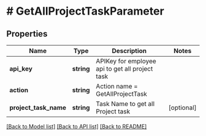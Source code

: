 # # GetAllProjectTaskParameter

## Properties

Name | Type | Description | Notes
------------ | ------------- | ------------- | -------------
**api_key** | **string** | APIKey for employee api to get all project task |
**action** | **string** | Action name &#x3D; GetAllProjectTask |
**project_task_name** | **string** | Task Name to get all Project task | [optional]

[[Back to Model list]](../../README.md#models) [[Back to API list]](../../README.md#endpoints) [[Back to README]](../../README.md)
